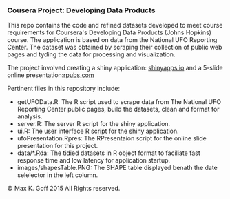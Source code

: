 ### Cousera Project: Developing Data Products

This repo contains the code and refined datasets developed to meet course requirements for Coursera's Developing Data Products (Johns Hopkins) course.  The application is based on data from the National UFO Reporting Center.  The dataset was obtained by scraping their collection of public web pages and tyding the data for processing and visualization.

The project involved creating a shiny application: [shinyapps.io](https://maxgoff.shinyapps.io/DevDataProducts) and a 5-slide online presentation:[rpubs.com](http://rpubs.com/maxgoff/UFO_Explorer)

Pertinent files in this repository include:
* getUFOData.R:  The R script used to scrape data from The National UFO Reporting Center public pages, build the datasets, clean and format for analysis.
* server.R:  The server R script for the shiny application.
* ui.R:  The user interface R script for the shiny application.
* ufoPresentation.Rpres:  The RPresentaion script for the online slide presentation for this project.
* data/*.Rda:  The tidied datasets in R object format to faciliate fast response time and low latency for application startup.
* images/shapesTable.PNG: The SHAPE table displayed benath the date selelector in the left column.

&copy; Max K. Goff 2015 All Rights reserved.

